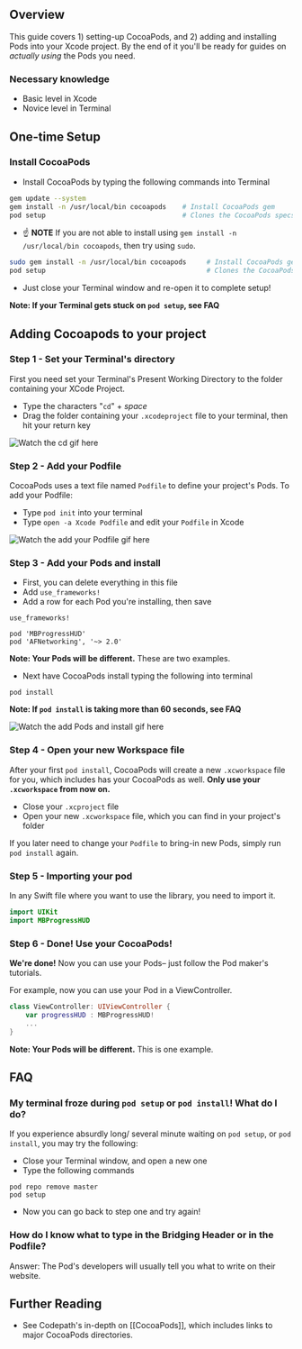 ## Overview
This guide covers 1) setting-up CocoaPods, and 2) adding and installing Pods into your Xcode project. By the end of it you'll be ready for guides on *actually using* the Pods you need. 

### Necessary knowledge

* Basic level in Xcode
* Novice level in Terminal 

## One-time Setup  

### Install CocoaPods

* Install CocoaPods by typing the following commands into Terminal

```bash
gem update --system
gem install -n /usr/local/bin cocoapods    # Install CocoaPods gem
pod setup                                  # Clones the CocoaPods specs repo to ~/.cocoapods
```

   * ☝️ **NOTE** If you are not able to install using `gem install -n /usr/local/bin cocoapods`, then try using `sudo`.

   ```bash
   sudo gem install -n /usr/local/bin cocoapods     # Install CocoaPods gem
   pod setup                                        # Clones the CocoaPods specs repo to ~/.cocoapods
   ```

* Just close your Terminal window and re-open it to complete setup!

**Note: If your Terminal gets stuck on `pod setup`, see FAQ**

## Adding Cocoapods to your project

### Step 1 - Set your Terminal's directory 

First you need set your Terminal's Present Working Directory to the folder containing your XCode Project.

* Type the characters "`cd`" + *space*
* Drag the folder containing your `.xcodeproject` file to your terminal, then hit your return key

![Watch the cd gif here](http://i.imgur.com/SJ6tkPv.gif)

### Step 2 - Add your Podfile 

CocoaPods uses a text file named `Podfile` to define your project's Pods. To add your Podfile:

* Type `pod init` into your terminal 
* Type `open -a Xcode Podfile` and edit your `Podfile` in Xcode

![Watch the add your Podfile gif here](http://i.imgur.com/Tlx88ZN.gif)

### Step 3 - Add your Pods and install

* First, you can delete everything in this file
* Add `use_frameworks!`
* Add a row for each Pod you're installing, then save

```
use_frameworks!

pod 'MBProgressHUD'
pod 'AFNetworking', '~> 2.0'
```

**Note: Your Pods will be different.** These are two examples.

* Next have CocoaPods install typing the following into terminal

```
pod install
```

**Note: If `pod install` is taking more than 60 seconds, see FAQ**

![Watch the add Pods and install gif here](http://i.imgur.com/3nKJkHB.gif)

### Step 4 - Open your new Workspace file

After your first `pod install`, CocoaPods will create a new `.xcworkspace` file for you, which includes has your CocoaPods as well. **Only use your `.xcworkspace` from now on.**

* Close your `.xcproject` file
* Open your new `.xcworkspace` file, which you can find in your project's folder

If you later need to change your `Podfile` to bring-in new Pods, simply run `pod install` again.

### Step 5 - Importing your pod

In any Swift file where you want to use the library, you need to import it.

```swift
import UIKit
import MBProgressHUD
```

### Step 6 - Done! Use your CocoaPods! 

**We're done!** Now you can use your Pods– just follow the Pod maker's tutorials.

For example, now you can use your Pod in a ViewController. 

```swift
class ViewController: UIViewController {
    var progressHUD : MBProgressHUD!
    ...
}
```

**Note: Your Pods will be different.** This is one example.

## FAQ

### My terminal froze during `pod setup` or `pod install`! What do I do?

If you experience absurdly long/ several minute waiting on `pod setup`, or `pod install`, you may try the following:

* Close your Terminal window, and open a new one
* Type the following commands
 
```
pod repo remove master
pod setup
```

* Now you can go back to step one and try again!

### How do I know what to type in the Bridging Header or in the Podfile?

Answer: The Pod's developers will usually tell you what to write on their website.  

## Further Reading

* See Codepath's in-depth on [[CocoaPods]], which includes links to major CocoaPods directories. 
